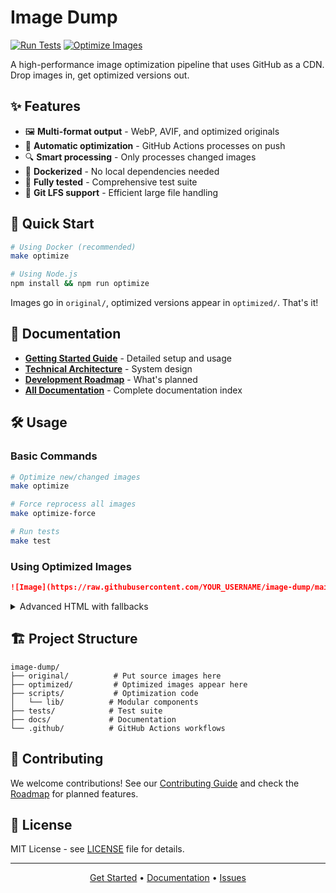 # Image Dump

[![Run Tests](https://github.com/james/image-dump/actions/workflows/test.yml/badge.svg)](https://github.com/james/image-dump/actions/workflows/test.yml)
[![Optimize Images](https://github.com/james/image-dump/actions/workflows/optimize-images.yml/badge.svg)](https://github.com/james/image-dump/actions/workflows/optimize-images.yml)

A high-performance image optimization pipeline that uses GitHub as a CDN. Drop images in, get optimized versions out.

## ✨ Features

- 🖼️ **Multi-format output** - WebP, AVIF, and optimized originals
- 🚀 **Automatic optimization** - GitHub Actions processes on push
- 🔍 **Smart processing** - Only processes changed images
- 🐳 **Dockerized** - No local dependencies needed
- 🧪 **Fully tested** - Comprehensive test suite
- 🔐 **Git LFS support** - Efficient large file handling

## 🚀 Quick Start

```bash
# Using Docker (recommended)
make optimize

# Using Node.js
npm install && npm run optimize
```

Images go in `original/`, optimized versions appear in `optimized/`. That's it!

## 📖 Documentation

- **[Getting Started Guide](docs/guides/getting-started.md)** - Detailed setup and usage
- **[Technical Architecture](docs/architecture/technical-architecture.md)** - System design
- **[Development Roadmap](docs/ROADMAP.md)** - What's planned
- **[All Documentation](docs/)** - Complete documentation index

## 🛠️ Usage

### Basic Commands

```bash
# Optimize new/changed images
make optimize

# Force reprocess all images
make optimize-force

# Run tests
make test
```

### Using Optimized Images

```markdown
![Image](https://raw.githubusercontent.com/YOUR_USERNAME/image-dump/main/optimized/image.webp)
```

<details>
<summary>Advanced HTML with fallbacks</summary>

```html
<picture>
  <source srcset=".../image.avif" type="image/avif">
  <source srcset=".../image.webp" type="image/webp">
  <img src=".../image.jpg" alt="Description">
</picture>
```

</details>

## 🏗️ Project Structure

```
image-dump/
├── original/          # Put source images here
├── optimized/         # Optimized images appear here
├── scripts/           # Optimization code
│   └── lib/          # Modular components
├── tests/            # Test suite
├── docs/             # Documentation
└── .github/          # GitHub Actions workflows
```

## 🤝 Contributing

We welcome contributions! See our [Contributing Guide](docs/development/contributing.md) and check the [Roadmap](docs/ROADMAP.md) for planned features.

## 📄 License

MIT License - see [LICENSE](LICENSE) file for details.

---

<p align="center">
  <a href="docs/guides/getting-started.md">Get Started</a> •
  <a href="docs/">Documentation</a> •
  <a href="https://github.com/YOUR_USERNAME/image-dump/issues">Issues</a>
</p>